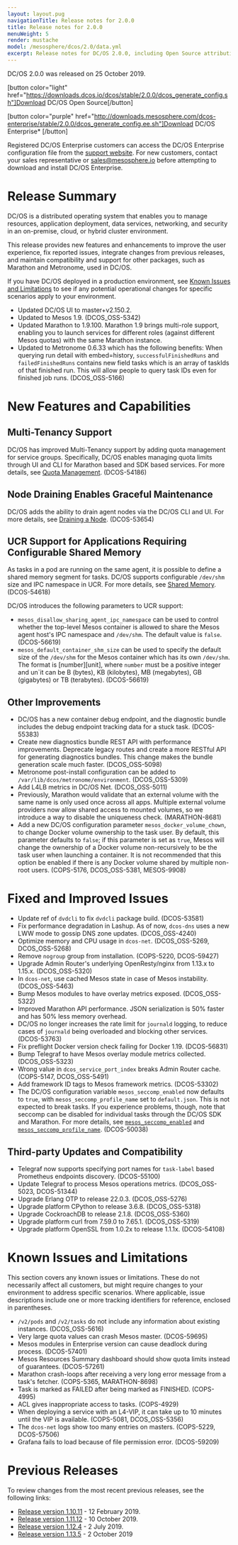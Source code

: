 ```yaml
---
layout: layout.pug
navigationTitle: Release notes for 2.0.0
title: Release notes for 2.0.0
menuWeight: 5
render: mustache
model: /mesosphere/dcos/2.0/data.yml
excerpt: Release notes for DC/OS 2.0.0, including Open Source attribution, and version policy.
---
```

DC/OS 2.0.0 was released on 25 October 2019.

[button color="light" href="https://downloads.dcos.io/dcos/stable/2.0.0/dcos_generate_config.sh"]Download DC/OS Open Source[/button]

[button color="purple" href="http://downloads.mesosphere.com/dcos-enterprise/stable/2.0.0/dcos_generate_config.ee.sh"]Download DC/OS Enterprise* [/button]

Registered DC/OS Enterprise customers can access the DC/OS Enterprise configuration file from the <a href="https://support.mesosphere.com/s/downloads">support website</a>. For new customers, contact your sales representative or <a href="mailto:sales@mesosphere.io">sales@mesosphere.io</a> before attempting to download and install DC/OS Enterprise.

# Release Summary
DC/OS is a distributed operating system that enables you to manage resources, application deployment, data services, networking, and security in an on-premise, cloud, or hybrid cluster environment.

This release provides new features and enhancements to improve the user experience, fix reported issues, integrate changes from previous releases, and maintain compatibility and support for other packages, such as Marathon and Metronome, used in DC/OS.

If you have DC/OS deployed in a production environment, see [Known Issues and Limitations](#known-issues-and-limitations) to see if any potential operational changes for specific scenarios apply to your environment.

- Updated DC/OS UI to master+v2.150.2.
- Updated to Mesos 1.9. (DCOS_OSS-5342)
- Updated Marathon to 1.9.100. Marathon 1.9 brings multi-role support, enabling you to launch services for different roles (against different Mesos quotas) with the same Marathon instance.
- Updated to Metronome 0.6.33 which has the following benefits: When querying run detail with embed=history, `successfulFinishedRuns` and `failedFinishedRuns` contains new field tasks which is an array of taskIds of that finished run. This will allow people to query task IDs even for finished job runs. (DCOS_OSS-5166)


# New Features and Capabilities 

## Multi-Tenancy Support

DC/OS has improved Multi-Tenancy support by adding quota management for service groups. Specifically, DC/OS enables managing quota limits through UI and CLI for Marathon based and SDK based services. For more details, see [Quota Management](/mesosphere/dcos/2.0/multi-tenancy/quota-management/#quotas). (DCOS-54186) 

## Node Draining Enables Graceful Maintenance

DC/OS adds the ability to drain agent nodes via the DC/OS CLI and UI. For more details, see [Draining a Node](/mesosphere/dcos/2.0/administering-clusters/draining-a-node/). (DCOS-53654)

## UCR Support for Applications Requiring Configurable Shared Memory

As tasks in a pod are running on the same agent, it is possible to define a shared memory segment for tasks. DC/OS supports configurable `/dev/shm` size and IPC namespace in UCR. For more details, see [Shared Memory](/mesosphere/dcos/2.0/deploying-services/pods/technical-overview/#shared-memory). (DCOS-54618) 

DC/OS introduces the following parameters to UCR support:

- `mesos_disallow_sharing_agent_ipc_namespace` can be used to control whether the top-level Mesos container is allowed to share the Mesos agent host's IPC namespace and `/dev/shm`. The default value is `false`. (DCOS-56619)
- `mesos_default_container_shm_size` can be used to specify the default size of the `/dev/shm` for the Mesos container which has its own `/dev/shm`. The format is [number][unit], where `number` must be a positive integer and un`it can be B (bytes), KB (kilobytes), MB (megabytes), GB (gigabytes) or TB (terabytes). (DCOS-56619)

<!-- ## Self Service Edge Load Balancer

I have no info for this. -->

## Other Improvements

- DC/OS has a new container debug endpoint, and the diagnostic bundle includes the debug endpoint tracking data for a stuck task. (DCOS-55383)
- Create new diagnostics bundle REST API with performance improvements. Deprecate legacy routes and create a more RESTful API for generating diagnostics bundles. This change makes the bundle generation scale much faster. (DCOS_OSS-5098)
- Metronome post-install configuration can be added to `/var/lib/dcos/metronome/environment`. (DCOS_OSS-5309)
- Add L4LB metrics in DC/OS Net. (DCOS_OSS-5011)
- Previously, Marathon would validate that an external volume with the same name is only used once across all apps. Multiple external volume providers now allow shared access to mounted volumes, so we introduce a way to disable the uniqueness check. (MARATHON-8681)
- Add a new DC/OS configuration parameter `mesos_docker_volume_chown`, to change Docker volume ownership to the task user. By default, this parameter defaults to `false`; if this parameter is set as `true`, Mesos will change the ownership of a Docker volume non-recursively to be the task user when launching a container. It is not recommended that this option be enabled  if there is any Docker volume shared by multiple non-root users. (COPS-5176, DCOS_OSS-5381, MESOS-9908)

# Fixed and Improved Issues

- Update ref of `dvdcli` to fix `dvdcli` package build. (DCOS-53581)
- Fix performance degradation in Lashup. As of now, `dcos-dns` uses a new LWW mode to gossip DNS zone updates. (DCOS_OSS-4240)
- Optimize memory and CPU usage in `dcos-net`. (DCOS_OSS-5269, DCOS_OSS-5268)
- Remove `nogroup` group from installation. (COPS-5220, DCOS-59427)
- Upgrade Admin Router's underlying OpenResty/nginx from 1.13.x to 1.15.x. (DCOS_OSS-5320)
- In `dcos-net`, use cached Mesos state in case of Mesos instability. (DCOS_OSS-5463)
- Bump Mesos modules to have overlay metrics exposed. (DCOS_OSS-5322)
- Improved Marathon API performance. JSON serialization is 50% faster and has 50% less memory overhead.
- DC/OS no longer increases the rate limit for `journald` logging, to reduce cases of `journald` being overloaded and blocking other services. (DCOS-53763)
- Fix preflight Docker version check failing for Docker 1.19. (DCOS-56831)
- Bump Telegraf to have Mesos overlay module metrics collected. (DCOS_OSS-5323)
- Wrong value in `dcos_service_port_index` breaks Admin Router cache. (COPS-5147, DCOS_OSS-5491)
- Add framework ID tags to Mesos framework metrics. (DCOS-53302)
- The DC/OS configuration variable `mesos_seccomp_enabled` now defaults to `true`, with `mesos_seccomp_profile_name` set to `default.json`. This is not expected to break tasks. If you experience problems, though, note that seccomp can be disabled for individual tasks through the DC/OS SDK and Marathon. For more details, see [`mesos_seccomp_enabled`](/mesosphere/dcos/2.0/installing/production/advanced-configuration/configuration-reference/#mesos-seccomp-enabled) and [`mesos_seccomp_profile_name`](/mesosphere/dcos/2.0/installing/production/advanced-configuration/configuration-reference/#mesos-seccomp-profile-name). (DCOS-50038)

## Third-party Updates and Compatibility

- Telegraf now supports specifying port names for `task-label` based Prometheus endpoints discovery. (DCOS-55100) 
- Update Telegraf to process Mesos operations metrics. (DCOS_OSS-5023, DCOS-51344) 
- Upgrade Erlang OTP to release 22.0.3. (DCOS_OSS-5276)
- Upgrade platform CPython to release 3.6.8. (DCOS_OSS-5318)
- Upgrade CockroachDB to release 2.1.8. (DCOS_OSS-5360)
- Upgrade platform curl from 7.59.0 to 7.65.1. (DCOS_OSS-5319)
- Upgrade platform OpenSSL from 1.0.2x to release 1.1.1x. (DCOS-54108)

<!-- - Updated to the latest version of cron-utils 9.0.0 and removed threeten-backport. This fixes a number of cron related issues in the underlying dependencies. Fixed a bug when task status was not updated after the task turned running (when querying embed=activeRuns). Fixes DCOS_OSS-5166 where metronome did not use the revive operation. -->

# Known Issues and Limitations
This section covers any known issues or limitations. These do not necessarily affect all customers, but might require changes to your environment to address specific scenarios. Where applicable, issue descriptions include one or more tracking identifiers for reference, enclosed in parentheses.

- `/v2/pods` and `/v2/tasks` do not include any information about existing instances. (DCOS_OSS-5616)
- Very large quota values can crash Mesos master. (DCOS-59695)
- Mesos modules in Enterprise version can cause deadlock during process. (DCOS-57401)
- Mesos Resources Summary dashboard should show quota limits instead of guarantees. (DCOS-57261)
- Marathon crash-loops after receiving a very long error message from a task's fetcher. (COPS-5365, MARATHON-8698)
- Task is marked as FAILED after being marked as FINISHED. (COPS-4995)
- ACL gives inappropriate access to tasks. (COPS-4929)
- When deploying a service with an L4-VIP, it can take up to 10 minutes until the VIP is available. (COPS-5081, DCOS_OSS-5356)
- The `dcos-net` logs show too many entries on masters. (COPS-5229, DCOS-57506)
- Grafana fails to load because of file permission error. (DCOS-59209)

# Previous Releases
To review changes from the most recent previous releases, see the following links:
- [Release version 1.10.11](/mesosphere/dcos/1.10/release-notes/1.10.11/) - 12 February 2019.
- [Release version 1.11.12](/mesosphere/dcos/1.11/release-notes/1.11.12/) - 10 October  2019.
- [Release version 1.12.4](/mesosphere/dcos/1.12/release-notes/1.12.4/) - 2 July 2019.
- [Release version 1.13.5](/mesosphere/dcos/1.13/release-notes/1.13.5/) - 2 October 2019